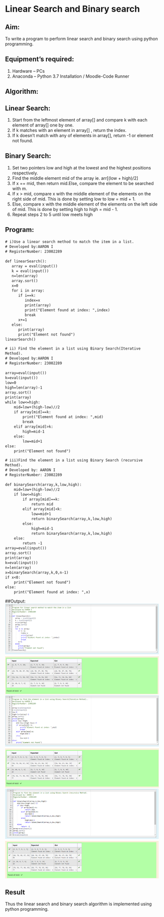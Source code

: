 # Linear Search and Binary search
## Aim:
To write a program to perform linear search and binary search using python programming.
## Equipment’s required:
1.	Hardware – PCs
2.	Anaconda – Python 3.7 Installation / Moodle-Code Runner
## Algorithm:
## Linear Search:
1.	Start from the leftmost element of array[] and compare k with each element of array[] one by one.
2.	If k matches with an element in array[] , return the index.
3.	If k doesn’t match with any of elements in array[], return -1 or element not found.
## Binary Search:
1.	Set two pointers low and high at the lowest and the highest positions respectively.
2.	Find the middle element mid of the array ie. arr[(low + high)/2]
3.	If x == mid, then return mid.Else, compare the element to be searched with m.
4.	If x > mid, compare x with the middle element of the elements on the right side of mid. This is done by setting low to low = mid + 1.
5.	Else, compare x with the middle element of the elements on the left side of mid. This is done by setting high to high = mid - 1.
6.	Repeat steps 2 to 5 until low meets high
## Program:
```
# i)Use a linear search method to match the item in a list.
# Developed by:AARON I
# RegisterNumber: 23002289

def linearSearch():
   array = eval(input())
   k = eval(input()) 
   n=len(array)
   array.sort()
   x=0
   for i in array:
      if i==k:
         index=x
         print(array)
         print("Element found at index: ",index)
         break
      x+=1
   else:
      print(array)
      print("Element not found")
linearSearch()
```
```
# ii) Find the element in a list using Binary Search(Iterative Method).
# Developed by:AARON I
# RegisterNumber: 23002289

array=eval(input())
k=eval(input())
low=0
high=len(array)-1
array.sort()
print(array)
while low<=high:
    mid=low+(high-low)//2
    if array[mid]==k:
        print("Element found at index: ",mid)
        break
    elif array[mid]>k:
        high=mid-1
    else:
        low=mid+1
else:
    print("Element not found")
```
```
# iii)Find the element in a list using Binary Search (recursive Method).
# Developed by: AARON I
# RegisterNumber: 23002289

def binarySearch(array,k,low,high): 
    mid=low+(high-low)//2
    if low<=high:
        if array[mid]==k:
            return mid
        elif array[mid]<k:
            low=mid+1
            return binarySearch(array,k,low,high)
        else: 
            high=mid-1
            return binarySearch(array,k,low,high)
    else:
        return -1
array=eval(input())
array.sort()
print(array)
k=eval(input())
n=len(array)
x=binarySearch(array,k,0,n-1)
if x<0:
    print("Element not found")
else:
    print("Element found at index: ",x)
```
##Output:
![output](/screenshot1.png)
![output](/Screenshot2.png)
![output](/Screenshot3.png)

## Result
Thus the linear search and binary search algorithm is implemented using python programming.
